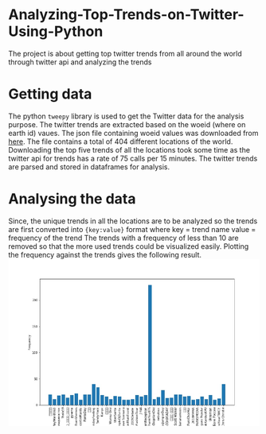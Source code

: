 # Analyzing-Top-Trends-on-Twitter-Using-Python
The project is about getting top twitter trends from all around the world through twitter api and analyzing the trends

# Getting data 
The python `tweepy` library is used to get the Twitter data for the analysis purpose. The twitter trends are extracted based on
the woeid (where on earth id) vaues. The json file containing woeid values was downloaded from [here](https://codebeautify.org/jsonviewer/f83352).
The file contains a total of 404 different locations of the world. Downloading the top five trends of all the locations took 
some time as the twitter api for trends has a rate of 75 calls per 15 minutes. The twitter trends are parsed and stored in 
dataframes for analysis.

# Analysing the data
Since, the unique trends in all the locations are to be analyzed so the trends are first converted into `{key:value}` format 
where
  key   = trend name
  value = frequency of the trend
The trends with a frequency of less than 10 are removed so that the more used trends could be visualized easily. 
Plotting the frequency against the trends gives the following result.
  ![](Top_tweets.JPG)
